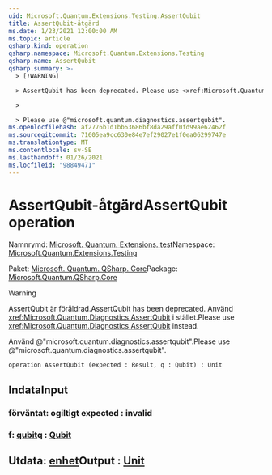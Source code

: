 ```yaml
---
uid: Microsoft.Quantum.Extensions.Testing.AssertQubit
title: AssertQubit-åtgärd
ms.date: 1/23/2021 12:00:00 AM
ms.topic: article
qsharp.kind: operation
qsharp.namespace: Microsoft.Quantum.Extensions.Testing
qsharp.name: AssertQubit
qsharp.summary: >-
  > [!WARNING]

  > AssertQubit has been deprecated. Please use <xref:Microsoft.Quantum.Diagnostics.AssertQubit> instead.

  >

  > Please use @"microsoft.quantum.diagnostics.assertqubit".
ms.openlocfilehash: af2776b1d1bb63686bf8da29aff0fd99ae62462f
ms.sourcegitcommit: 71605ea9cc630e84e7ef29027e1f0ea06299747e
ms.translationtype: MT
ms.contentlocale: sv-SE
ms.lasthandoff: 01/26/2021
ms.locfileid: "98849471"
---
```

# <a name="assertqubit-operation"></a><span data-ttu-id="b8f1e-102">AssertQubit-åtgärd</span><span class="sxs-lookup"><span data-stu-id="b8f1e-102">AssertQubit operation</span></span>

<span data-ttu-id="b8f1e-103">Namnrymd: [Microsoft. Quantum. Extensions. test](xref:Microsoft.Quantum.Extensions.Testing)</span><span class="sxs-lookup"><span data-stu-id="b8f1e-103">Namespace: [Microsoft.Quantum.Extensions.Testing](xref:Microsoft.Quantum.Extensions.Testing)</span></span>

<span data-ttu-id="b8f1e-104">Paket: [Microsoft. Quantum. QSharp. Core](https://nuget.org/packages/Microsoft.Quantum.QSharp.Core)</span><span class="sxs-lookup"><span data-stu-id="b8f1e-104">Package: [Microsoft.Quantum.QSharp.Core](https://nuget.org/packages/Microsoft.Quantum.QSharp.Core)</span></span>


> [!WARNING]
> <span data-ttu-id="b8f1e-105">AssertQubit är föråldrad.</span><span class="sxs-lookup"><span data-stu-id="b8f1e-105">AssertQubit has been deprecated.</span></span> <span data-ttu-id="b8f1e-106">Använd <xref:Microsoft.Quantum.Diagnostics.AssertQubit> i stället.</span><span class="sxs-lookup"><span data-stu-id="b8f1e-106">Please use <xref:Microsoft.Quantum.Diagnostics.AssertQubit> instead.</span></span>
>
> <span data-ttu-id="b8f1e-107">Använd @"microsoft.quantum.diagnostics.assertqubit".</span><span class="sxs-lookup"><span data-stu-id="b8f1e-107">Please use @"microsoft.quantum.diagnostics.assertqubit".</span></span>



```qsharp
operation AssertQubit (expected : Result, q : Qubit) : Unit
```


## <a name="input"></a><span data-ttu-id="b8f1e-108">Indata</span><span class="sxs-lookup"><span data-stu-id="b8f1e-108">Input</span></span>

### <a name="expected--__invalidresult__"></a><span data-ttu-id="b8f1e-109">förväntat: __ogiltigt <Result>__</span><span class="sxs-lookup"><span data-stu-id="b8f1e-109">expected : __invalid<Result>__</span></span>




### <a name="q--qubit"></a><span data-ttu-id="b8f1e-110">f: [qubit](xref:microsoft.quantum.lang-ref.qubit)</span><span class="sxs-lookup"><span data-stu-id="b8f1e-110">q : [Qubit](xref:microsoft.quantum.lang-ref.qubit)</span></span>





## <a name="output--unit"></a><span data-ttu-id="b8f1e-111">Utdata: [enhet](xref:microsoft.quantum.lang-ref.unit)</span><span class="sxs-lookup"><span data-stu-id="b8f1e-111">Output : [Unit](xref:microsoft.quantum.lang-ref.unit)</span></span>

